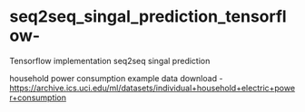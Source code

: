 # seq2seq_singal_prediction_tensorflow-
Tensorflow implementation seq2seq singal prediction 

household power consumption example data download - https://archive.ics.uci.edu/ml/datasets/individual+household+electric+power+consumption
